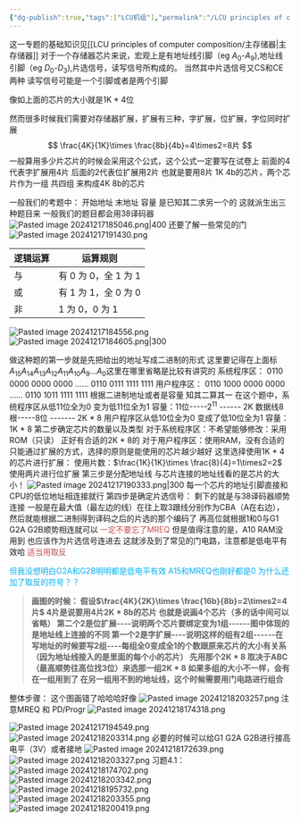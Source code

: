 ```yaml
---
{"dg-publish":true,"tags":["LCU机组"],"permalink":"/LCU principles of computer composition/专题四：存储器扩展设计题/","dgPassFrontmatter":true,"noteIcon":""}
---
```


这一专题的基础知识见[[LCU principles of computer composition/主存储器\|主存储器]]
对于一个存储器芯片来说，宏观上是有地址线引脚（eg $A_0$-$A_9$),地址线引脚（eg $D_0$-$D_3$),片选信号，读写信号所构成的。
当然其中片选信号又CS和CE两种
读写信号可能是一个引脚或者是两个引脚

像如上面的芯片的大小就是1K * 4位

然而很多时候我们需要对存储器扩展，扩展有三种，字扩展，位扩展，字位同时扩展
$$
\frac{4K}{1K}\times \frac{8b}{4b}=4\times2=8片
$$
一般算用多少片芯片的时候会采用这个公式，这个公式一定要写在试卷上
前面的4代表字扩展用4片  后面的2代表位扩展用2片
也就是要用8片 1K 4b的芯片，两个芯片作为一组 共四组  来构成4K 8b的芯片

一般我们的考题中：
开始地址 末地址 容量 是已知其二求另一个的  这就派生出三种题目来
一般我们的题目都会用38译码器
![Pasted image 20241217185046.png|400](/img/user/accessory/Pasted%20image%2020241217185046.png)
还要了解一些常见的门
![Pasted image 20241217191430.png](/img/user/accessory/Pasted%20image%2020241217191430.png)

| 逻辑运算 | 运算规则            |
| ---- | --------------- |
| 与    | 有 0 为 0，全 1 为 1 |
| 或    | 有 1 为 1，全 0 为 0 |
| 非    | 1 为 0，0 为 1     |


![Pasted image 20241217184556.png](/img/user/accessory/Pasted%20image%2020241217184556.png)
![Pasted image 20241217184605.png|300](/img/user/accessory/Pasted%20image%2020241217184605.png)

做这种题的第一步就是先把给出的地址写成二进制的形式
	这里要记得在上面标$A_{15}A_{14}A_{13}A_{12}A_{11}A_{10}A_{9}...A_{0}$这里在哪里省略是比较有讲究的
	系统程序区：
	0110 0000 0000 0000
	……
	0110  0111  1111  1111
	用户程序区：
	0110 1000 0000 0000
	……
	0110 1011  1111  1111
根据二进制地址或者是容量 知其二算其一
	在这个题中，系统程序区从低11位全为0 变为低11位全为1
	容量：11位-----$2^{11}$ ------ 2K        数据线8根-----8位 -------  2K * 8
	用户程序区从低10位全为0 变成了低10位全为1
	容量：1K * 8
第二步确定芯片的数量以及类型
	对于系统程序区：不希望能够修改：采用ROM（只读） 正好有合适的2K * 8的
	对于用户程序区：使用RAM，没有合适的只能通过扩展的方式，选择的原则是能使用的芯片越少越好  这里选择使用1K * 4的芯片进行扩展：
	使用片数：$\frac{1K}{1K}\times \frac{8}{4}=1\times2=2$
	使用两片进行位扩展
第三步是分配地址线
	与芯片连接的地址线看的是芯片的大小！
	![Pasted image 20241217190333.png|300](/img/user/accessory/Pasted%20image%2020241217190333.png)
	每一个芯片的地址引脚直接和CPU的低位地址相连接就行
第四步是确定片选信号：
	剩下的就是与38译码器顺势连接
	一般是在最大值（最左边的线）在往上取3跟线分别作为CBA（A在右边），然后就能根据二进制得到译码之后的片选的那个编码了
	再高位就根据1和0与G1 G2A G2B顺势相连就可以 <font color="#c0504d">一定不要忘了MREQ</font>
	但是值得注意的是，A10 RAM没用到  也应该作为片选信号连进去   这就涉及到了常见的门电路，注意都是低电平有效哈   <font color="#c0504d">适当用取反</font> 

<font color="#00b0f0">但我没想明白G2A和G2B明明都是低电平有效 A15和MREQ也刚好都是0  为什么还加了取反的符号？？</font>

> **画图的时候：
> 假设$\frac{4K}{2K}\times \frac{16b}{8b}=2\times2=4片$
> 4片是说要用4片2K * 8b的芯片  也就是说画4个芯片（多的话中间可以省略）
> 第二个2是位扩展----说明两个芯片要绑定变为1组------图中体现的是地址线上连接的不同
> 第一个2是字扩展----说明这样的组有2组------在写地址的时候要写2组----每组全0变成全1的个数跟原来芯片的大小有关系 （因为地址线接入的是里面的每个小的芯片）
> 先用那个2K * 8 取决于ABC（最高顺势往高位找3位）来选那一组2K * 8
> 如果多组的大小不一样，会有在一组用到了 在另一组用不到的地址线，这个时候需要用门电路进行组合**
 
整体步骤：
这个图画错了哈哈哈好像
![Pasted image 20241218203257.png](/img/user/accessory/Pasted%20image%2020241218203257.png)
注意MREQ 和 PD/Progr
![Pasted image 20241218174318.png](/img/user/accessory/Pasted%20image%2020241218174318.png)

![Pasted image 20241217194549.png](/img/user/accessory/Pasted%20image%2020241217194549.png)
![Pasted image 20241218203314.png](/img/user/accessory/Pasted%20image%2020241218203314.png)
必要的时候可以给G1 G2A G2B进行接高电平（3V）或者接地
![Pasted image 20241218172639.png](/img/user/accessory/Pasted%20image%2020241218172639.png)
 ![Pasted image 20241218203327.png](/img/user/accessory/Pasted%20image%2020241218203327.png)
习题4.1：
![Pasted image 20241218174702.png](/img/user/accessory/Pasted%20image%2020241218174702.png)
![Pasted image 20241218203342.png](/img/user/accessory/Pasted%20image%2020241218203342.png)
![Pasted image 20241218195732.png](/img/user/accessory/Pasted%20image%2020241218195732.png)
![Pasted image 20241218203355.png](/img/user/accessory/Pasted%20image%2020241218203355.png)
![Pasted image 20241218200419.png](/img/user/accessory/Pasted%20image%2020241218200419.png)
